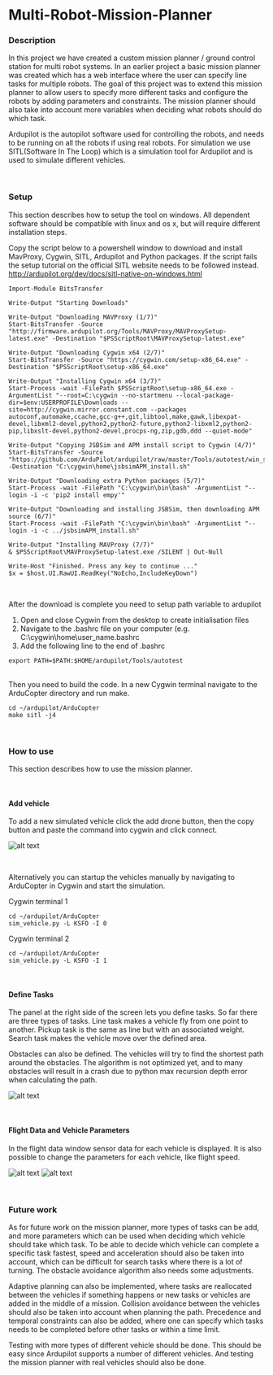 # Multi-Robot-Mission-Planner

### Description
In this project we have created a custom mission planner / ground control station for multi robot systems. In an earlier project a basic mission planner was created which has a web interface where the user can specify line tasks for multiple robots. The goal of this project was to extend this mission planner to allow users to specify more different tasks and configure the robots by adding parameters and constraints. The mission planner should also take into account more variables when deciding what robots should do which task.

Ardupilot is the autopilot software used for controlling the robots, and needs to be running on all the robots if using real robots. For simulation we use SITL(Software In The Loop) which is a simulation tool for Ardupilot and is used to simulate different vehicles.



<br />

### Setup
This section describes how to setup the tool on windows. All dependent software should be compatible with linux and os x, but will require different installation steps.

Copy the script below to a powershell window to download and install MavProxy, Cygwin, SITL, Ardupilot and Python packages. If the script fails the setup tutorial on the official SITL website needs to be followed instead.
http://ardupilot.org/dev/docs/sitl-native-on-windows.html 

```
Import-Module BitsTransfer

Write-Output "Starting Downloads"

Write-Output "Downloading MAVProxy (1/7)"
Start-BitsTransfer -Source "http://firmware.ardupilot.org/Tools/MAVProxy/MAVProxySetup-latest.exe" -Destination "$PSScriptRoot\MAVProxySetup-latest.exe"

Write-Output "Downloading Cygwin x64 (2/7)"
Start-BitsTransfer -Source "https://cygwin.com/setup-x86_64.exe" -Destination "$PSScriptRoot\setup-x86_64.exe"

Write-Output "Installing Cygwin x64 (3/7)"
Start-Process -wait -FilePath $PSScriptRoot\setup-x86_64.exe -ArgumentList "--root=C:\cygwin --no-startmenu --local-package-dir=$env:USERPROFILE\Downloads --site=http://cygwin.mirror.constant.com --packages autoconf,automake,ccache,gcc-g++,git,libtool,make,gawk,libexpat-devel,libxml2-devel,python2,python2-future,python2-libxml2,python2-pip,libxslt-devel,python2-devel,procps-ng,zip,gdb,ddd --quiet-mode"

Write-Output "Copying JSBSim and APM install script to Cygwin (4/7)"
Start-BitsTransfer -Source "https://github.com/ArduPilot/ardupilot/raw/master/Tools/autotest/win_sitl/jsbsimAPM_install.sh" -Destination "C:\cygwin\home\jsbsimAPM_install.sh"

Write-Output "Downloading extra Python packages (5/7)"
Start-Process -wait -FilePath "C:\cygwin\bin\bash" -ArgumentList "--login -i -c 'pip2 install empy'"

Write-Output "Downloading and installing JSBSim, then downloading APM source (6/7)"
Start-Process -wait -FilePath "C:\cygwin\bin\bash" -ArgumentList "--login -i -c ../jsbsimAPM_install.sh"

Write-Output "Installing MAVProxy (7/7)"
& $PSScriptRoot\MAVProxySetup-latest.exe /SILENT | Out-Null

Write-Host "Finished. Press any key to continue ..."
$x = $host.UI.RawUI.ReadKey("NoEcho,IncludeKeyDown")


```


<br /> 
After the download is complete you need to setup path variable to ardupilot

1. Open and close Cygwin from the desktop to create initialisation files
2. Navigate to the .bashrc file on your computer (e.g. C:\cygwin\home\user_name\.bashrc
3. Add the following line to the end of .bashrc

```
export PATH=$PATH:$HOME/ardupilot/Tools/autotest
```


<br /> 
Then you need to build the code.
In a new Cygwin terminal navigate to the ArduCopter directory and run make.

```
cd ~/ardupilot/ArduCopter
make sitl -j4
```


<br /> 

### How to use
This section describes how to use the mission planner.


<br /> 

#### Add vehicle
To add a new simulated vehicle click the add drone button, then the copy button and paste the command into cygwin and click connect. 

![alt text](https://github.com/95danlos/Multi-Robot-Mission-Planner/blob/master/Images/MissionPlanner_img_1.png)

<br /> 


Alternatively you can startup the vehicles manually by navigating to ArduCopter in Cygwin and start the simulation.

Cygwin terminal 1
```
cd ~/ardupilot/ArduCopter  
sim_vehicle.py -L KSFO -I 0
```

Cygwin terminal 2
```
cd ~/ardupilot/ArduCopter  
sim_vehicle.py -L KSFO -I 1
```

<br /> 

#### Define Tasks
The panel at the right side of the screen lets you define tasks. So far there are three types of tasks. Line task makes a vehicle fly from one point to another. Pickup task is the same as line but with an associated weight. Search task makes the vehicle move over the defined area.

Obstacles can also be defined. The vehicles will try to find the shortest path around the obstacles. The algorithm is not optimized yet, and to many obstacles will result in a crash due to python max recursion depth error when calculating the path.

![alt text](https://github.com/95danlos/Multi-Robot-Mission-Planner/blob/master/Images/MissionPlanner_img_5.png)

<br /> 


#### Flight Data and Vehicle Parameters
In the flight data window sensor data for each vehicle is displayed. It is also possible to change the parameters for each vehicle, like flight speed.

![alt text](https://github.com/95danlos/Multi-Robot-Mission-Planner/blob/master/Images/MissionPlanner_img_2.png)
![alt text](https://github.com/95danlos/Multi-Robot-Mission-Planner/blob/master/Images/MissionPlanner_img_3.png)


<br /> 

### Future work
As for future work on the mission planner, more types of tasks can be add, and more parameters which can be used when deciding which vehicle should take which task.
To be able to decide which vehicle can complete a specific task fastest, speed and acceleration should also be taken into account, which can be difficult for search tasks where there is a lot of turning. The obstacle avoidance algorithm also needs some adjustments.

Adaptive planning can also be implemented, where tasks are reallocated between the vehicles if something happens or new tasks or vehicles are added in the middle of a mission. Collision avoidance between the vehicles should also be taken into account when planning the path. Precedence and temporal constraints can also be added, where one can specify which tasks needs to be  completed before other tasks or within a time limit.

Testing with more types of different vehicle should be done. This should be easy since Ardupilot supports a number of different vehicles. And testing the mission planner with real vehicles should also be done.

